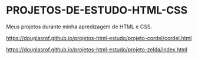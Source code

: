 # PROJETOS-DE-ESTUDO-HTML-CSS
 Meus projetos durante minha apredizagem de HTML e CSS.

https://douglasrof.github.io/projetos-html-estudo/projeto-cordel/cordel.html

https://douglasrof.github.io/projetos-html-estudo/projeto-zelda/index.html
